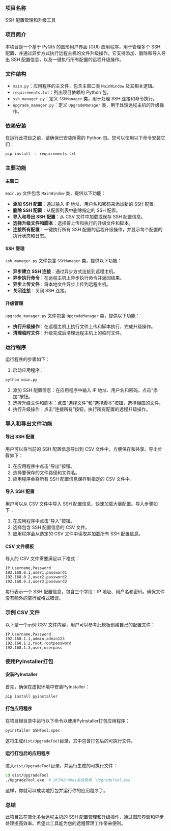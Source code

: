 ### 项目名称

SSH 配置管理和升级工具

### 项目简介

本项目是一个基于 PyQt5 的图形用户界面 (GUI) 应用程序，用于管理多个 SSH 配置，并通过异步方式执行远程主机的文件升级操作。它支持添加、删除和导入导出 SSH 配置信息，以及一键执行所有配置的远程升级操作。

### 文件结构

- `main.py`：应用程序的主文件，包含主窗口类 `MainWindow` 及其相关逻辑。
- `requirements.txt`：列出项目依赖的 Python 包。
- `ssh_manager.py`：定义 `SSHManager` 类，用于处理 SSH 连接和命令执行。
- `upgrade_manager.py`：定义 `UpgradeManager` 类，用于处理远程主机的升级操作。

### 依赖安装

在运行此项目之前，请确保已安装所需的 Python 包。您可以使用以下命令安装它们：

```sh
pip install -r requirements.txt
```

### 主要功能

#### 主窗口

`main.py` 文件包含 `MainWindow` 类，提供以下功能：

- **添加 SSH 配置**：通过输入 IP 地址、用户名和密码来添加新的 SSH 配置。
- **删除 SSH 配置**：从配置列表中删除指定的 SSH 配置。
- **导入和导出 SSH 配置**：从 CSV 文件中加载或保存 SSH 配置信息。
- **选择升级文件和脚本**：选择要上传和执行的升级文件和脚本。
- **连接所有配置**：一键执行所有 SSH 配置的远程升级操作，并显示每个配置的执行状态和日志。

#### SSH 管理

`ssh_manager.py` 文件包含 `SSHManager` 类，提供以下功能：

- **异步建立 SSH 连接**：通过异步方式连接到远程主机。
- **异步执行命令**：在远程主机上异步执行命令并返回结果。
- **异步上传文件**：将本地文件异步上传到远程主机。
- **关闭连接**：关闭 SSH 连接。

#### 升级管理

`upgrade_manager.py` 文件包含 `UpgradeManager` 类，提供以下功能：

- **执行升级操作**：在远程主机上执行文件上传和脚本执行，完成升级操作。
- **清理临时文件**：升级完成后清理远程主机上的临时文件。

### 运行程序

运行程序的步骤如下：

1. 启动应用程序：

```sh
python main.py
```

2. 添加 SSH 配置信息：在应用程序中输入 IP 地址、用户名和密码，点击“添加”按钮。
3. 选择升级文件和脚本：点击“选择文件”和“选择脚本”按钮，选择相应的文件。
4. 执行升级操作：点击“连接所有”按钮，执行所有配置的远程升级操作。

### 导入和导出文件功能

#### 导出 SSH 配置

用户可以将当前的 SSH 配置信息导出到 CSV 文件中，方便保存和共享。导出步骤如下：

1. 在应用程序中点击“导出”按钮。
2. 选择要保存的文件路径和文件名。
3. 应用程序会将所有 SSH 配置信息保存到指定的 CSV 文件中。

#### 导入 SSH 配置

用户可以从 CSV 文件中导入 SSH 配置信息，快速加载大量配置。导入步骤如下：

1. 在应用程序中点击“导入”按钮。
2. 选择包含 SSH 配置信息的 CSV 文件。
3. 应用程序会从选定的 CSV 文件中读取并加载所有 SSH 配置信息。

#### CSV 文件模板

导入的 CSV 文件需要满足以下格式：

```csv
IP,Username,Password
192.168.0.1,user1,password1
192.168.0.2,user2,password2
192.168.0.3,user3,password3
```

每行表示一个 SSH 配置信息，包含三个字段：IP 地址、用户名和密码。确保文件没有额外的空行或格式错误。

### 示例 CSV 文件

以下是一个示例 CSV 文件内容，用户可以参考此模板创建自己的配置文件：

```csv
IP,Username,Password
192.168.1.1,admin,admin123
192.168.1.2,root,rootpassword
192.168.1.3,user,userpass
```
### 使用PyInstaller打包

#### 安装PyInstaller

首先，确保在虚拟环境中安装PyInstaller：

```sh
pip install pyinstaller
```

#### 打包应用程序

在项目根目录中运行以下命令以使用PyInstaller打包应用程序：

```sh
pyinstaller SSHTool.spec
```

这将生成`dist/UpgradeTool`目录，其中包含打包后的可执行文件。

#### 运行打包后的应用程序

进入`dist/UpgradeTool`目录，并运行生成的可执行文件：

```sh
cd dist/UpgradeTool
./UpgradeTool.exe  # 对于Windows系统使用 `UpgradeTool.exe`
```
这样，你就可以成功地打包并运行你的应用程序了。

### 总结

此项目旨在简化多台远程主机的 SSH 配置管理和升级操作，通过图形界面和异步处理提高效率。希望此工具能为您的远程管理工作带来便利。

